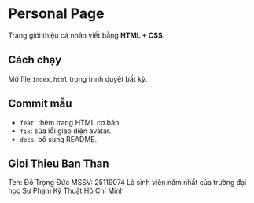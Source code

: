 # Personal Page

Trang giới thiệu cá nhân viết bằng **HTML + CSS**.

## Cách chạy
Mở file `index.html` trong trình duyệt bất kỳ.

## Commit mẫu
- `feat`: thêm trang HTML cơ bản.
- `fix`: sửa lỗi giao diện avatar.
- `docs`: bổ sung README.

## Gioi Thieu Ban Than
Ten: Đỗ Trọng Đức
MSSV: 25119074
Là sinh viên năm nhất của trường đại học Sư Phạm Kỹ Thuật Hồ Chí Minh

